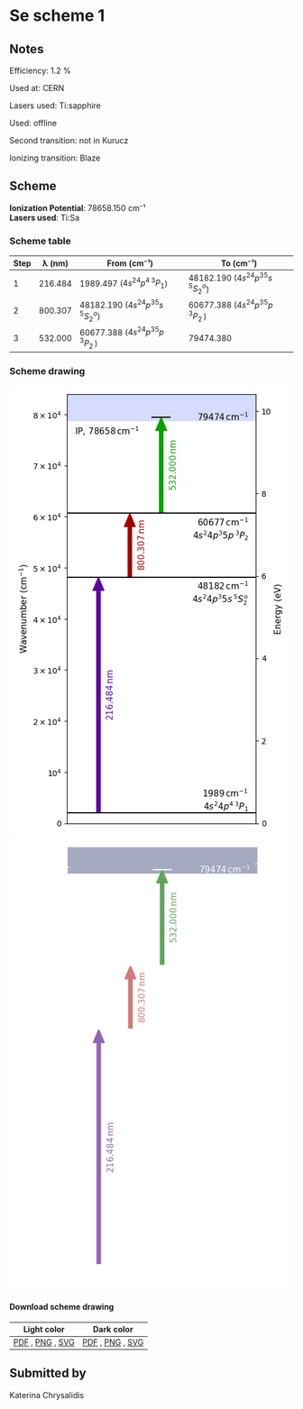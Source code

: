 # Se scheme 1

## Notes

Efficiency: 1.2 %

Used at: CERN

Lasers used: Ti:sapphire

Used: offline

Second transition: not in Kurucz

Ionizing transition: Blaze



## Scheme

**Ionization Potential**: 78658.150 cm⁻¹  
**Lasers used**: Ti:Sa

### Scheme table

| Step | λ (nm)  |            From (cm⁻¹)            |             To (cm⁻¹)             |
| ---- | ------- | --------------------------------- | --------------------------------- |
| 1    | 216.484 | 1989.497 ($4s^24p^4\,^3P_1$)      | 48182.190 ($4s^24p^35s\,^5S^o_2$) |
| 2    | 800.307 | 48182.190 ($4s^24p^35s\,^5S^o_2$) | 60677.388 ($4s^24p^35p\,^3P_2\,$) |
| 3    | 532.000 | 60677.388 ($4s^24p^35p\,^3P_2\,$) | 79474.380                         |


### Scheme drawing

![se scheme, light mode](se-001/se-001-light.png#only-light)
![se scheme, dark mode](se-001/se-001-dark-web.png#only-dark)

#### Download scheme drawing

|                                            Light color                                            |                                           Dark color                                           |
| ------------------------------------------------------------------------------------------------- | ---------------------------------------------------------------------------------------------- |
| [PDF](se-001/se-001-light.pdf) , [PNG](se-001/se-001-light.png) , [SVG](se-001/se-001-light.svg)  | [PDF](se-001/se-001-dark.pdf) , [PNG](se-001/se-001-dark.png) , [SVG](se-001/se-001-dark.svg)  |


## Submitted by

Katerina Chrysalidis

